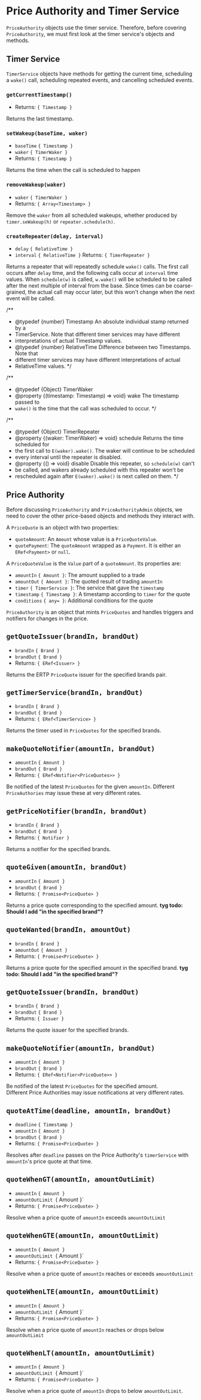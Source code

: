 # Price Authority and Timer Service

`PriceAuthority` objects use the timer service. Therefore, before covering `PriceAuthority`, we must
first look at the timer service's objects and methods.

## Timer Service

`TimerService` objects have methods for getting the current time, scheduling
a `wake()` call, scheduling repeated events, and cancelling scheduled events.

### `getCurrentTimestamp()`
- Returns: `{ Timestamp }`

Returns the last timestamp.

### `setWakeup(baseTime, waker)`
- `baseTime` `{ Timestamp }`
- `waker` `{ TimerWaker }`
- Returns: `{ Timestamp }`

Returns the time when the call is scheduled to happen

### `removeWakeup(waker)`
- `waker` `{ TimerWaker }`
- Returns: `{ Array<Timestamp> }`

Remove the `waker` from all scheduled wakeups, whether produced by `timer.seWakeup(h)`
or `repeater.schedule(h)`.

### `createRepeater(delay, interval)`
- `delay` `{ RelativeTime }`
- `interval` `{ RelativeTime }`
Returns: `{ TimerRepeater }`

Returns a repeater that will repeatedly schedule `wake()` calls. The
first call occurs after `delay` time, and the following calls occur
at `interval` time values. 
When `schedule(w)` is called, `w.wake()` will be scheduled to be
called after the next multiple of interval from the base. Since times can be
coarse-grained, the actual call may occur later, but this won't change when
the next event will be called.


/**
 * @typedef {number} Timestamp An absolute individual stamp returned by a
 * TimerService.  Note that different timer services may have different
 * interpretations of actual Timestamp values.
 * @typedef {number} RelativeTime Difference between two Timestamps.  Note that
 * different timer services may have different interpretations of actual
 * RelativeTime values.
 */

/**
 * @typedef {Object} TimerWaker
 * @property {(timestamp: Timestamp) => void} wake The timestamp passed to
 * `wake()` is the time that the call was scheduled to occur.
 */

/**
 * @typedef {Object} TimerRepeater
 * @property {(waker: TimerWaker) => void} schedule Returns the time scheduled for
 * the first call to `E(waker).wake()`.  The waker will continue to be scheduled
 * every interval until the repeater is disabled.
 * @property {() => void} disable Disable this repeater, so `schedule(w)` can't
 * be called, and wakers already scheduled with this repeater won't be
 * rescheduled again after `E(waker).wake()` is next called on them.
 */




## Price Authority
 
Before discussing `PriceAuthority` and `PriceAuthorityAdmin` objects, we need to cover the other price-based
objects and methods they interact with.
 
A `PriceQuote` is an object with two properties:
- `quoteAmount`: An `Amount` whose value is a `PriceQuoteValue`.
- `quotePayment`: The `quoteAmount` wrapped as a `Payment`. It is either an `ERef<Payment>` or `null`.
 
A `PriceQuoteValue` is the `Value` part of a `quoteAmount`. Its properties are:
- `amountIn` `{ Amount }`: The amount supplied to a trade
- `amountOut` `{ Amount }`: The quoted result of trading `amountIn`
- `timer` `{ TimerService }`:  The service that gave the `timestamp`
- `timestamp` `{ Timestamp }`: A timestamp according to `timer` for the quote
- `conditions` `{ any= }`: Additional conditions for the quote

`PriceAuthority` is an object that mints `PriceQuotes` and handles
triggers and notifiers for changes in the price.

 
 
## `getQuoteIssuer(brandIn, brandOut)`
 - `brandIn` `{ Brand }`
 - `brandOut` `{ Brand }`
 - Returns: `{ ERef<Issuer> }`
 
Returns the ERTP `PriceQuote` issuer for the specified brands pair.
 
## `getTimerService(brandIn, brandOut)`
 - `brandIn` `{ Brand }`
 - `brandOut` `{ Brand }`
 - Returns: `{ ERef<TimerService> }`
 
Returns the timer used in `PriceQuotes` for the specified brands.

## `makeQuoteNotifier(amountIn, brandOut)`
- `amountIn` `{ Amount }`
- `brandOut` `{ Brand }`
- Returns: `{ ERef<Notifier<PriceQuotes>> }`

Be notified of the latest `PriceQuotes` for the given `amountIn`. 
Different `PriceAuthories` may issue these at very different rates.

## `getPriceNotifier(brandIn, brandOut)`
 - `brandIn` `{ Brand }`
 - `brandOut` `{ Brand }`
 - Returns: `{ Notifier }`
 
Returns a notifier for the specified brands.

## `quoteGiven(amountIn, brandOut)`
 - `amountIn` `{ Amount }`
 - `brandOut` `{ Brand }`
 - Returns: `{ Promise<PriceQuote> }`
 
Returns a price quote corresponding to the specified amount. **tyg todo: Should I add "in the specified brand"?**

## `quoteWanted(brandIn, amountOut)`
 - `brandIn` `{ Brand }`
 - `amountOut` `{ Amount }`
 - Returns: `{ Promise<PriceQuote> }`
 
Returns a price quote for the specified amount in the specified brand. **tyg todo: Should I add "in the specified brand"?**

## `getQuoteIssuer(brandIn, brandOut)`
 - `brandIn` `{ Brand }`
 - `brandOut` `{ Brand }`
 - Returns: `{ Issuer }`
 
Returns the quote issuer for the specified brands.

## `makeQuoteNotifier(amountIn, brandOut)`
 - `amountIn` `{ Amount }`
 - `brandOut` `{ Brand }`
 - Returns: `{ ERef<Notifier<PriceQuote>> }`
 
Be notified of the latest `PriceQuotes` for the specified amount.  
Different Price Authorities may issue notifications at very different rates. 

## `quoteAtTime(deadline, amountIn, brandOut)`
 - `deadline` `{ Timestamp }`
 - `amountIn` `{ Amount }`
 - `brandOut` `{ Brand }`
 - Returns: `{ Promise<PriceQuote> }`
 
Resolves after `deadline` passes on the Price Authority's `timerService`
with `amountIn`'s price quote at that time.

## `quoteWhenGT(amountIn, amountOutLimit)`
- `amountIn` `{ Amount }`
- `amountOutLimit `{ Amount }`
- Returns: `{ Promise<PriceQuote> }`

Resolve when a price quote of `amountIn` exceeds `amountOutLimit`

## `quoteWhenGTE(amountIn, amountOutLimit)`
- `amountIn` `{ Amount }`
- `amountOutLimit `{ Amount }`
- Returns: `{ Promise<PriceQuote> }`

Resolve when a price quote of `amountIn` reaches or exceeds `amountOutLimit`

## `quoteWhenLTE(amountIn, amountOutLimit)`
- `amountIn` `{ Amount }`
- `amountOutLimit `{ Amount }`
- Returns: `{ Promise<PriceQuote> }`

Resolve when a price quote of `amountIn` reaches or drops below `amountOutLimit`

## `quoteWhenLT(amountIn, amountOutLimit)`
- `amountIn` `{ Amount }`
- `amountOutLimit `{ Amount }`
- Returns: `{ Promise<PriceQuote> }`

Resolve when a price quote of `amountIn` drops to below `amountOutLimit`.
